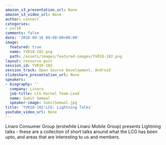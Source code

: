 ```yaml
---
amazon_s3_presentation_url: None
amazon_s3_video_url: None
author: connect
categories:
- yvr18
comments: false
date: '2018-09-16 09:00:00+00:00'
image:
  featured: true
  name: YVR18-102.png
  path: /assets/images/featured-images/YVR18-102.png
layout: resource-post
session_id: YVR18-102
session_track: Open Source Development, Android
slideshare_presentation_url: None
speakers:
- biography: ''
  company: Linaro
  job-title: LCG Kernel Team Lead
  name: Sumit Semwal
  speaker-image: SumitSemwal.jpg
title: 'YVR18-102:LCG: Lightning Talks'
youtube_video_url: None
---
```


Linaro Consumer Group (erstwhile Linaro Mobile Group) presents Lightning talks - these are a collection of short talks around what the LCG has been upto, and areas that are interesting to us and members.